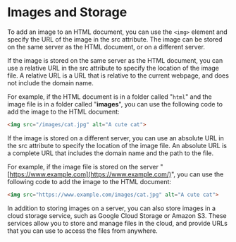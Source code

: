 # Images and Storage

To add an image to an HTML document, you can use the `<img>` element and specify the URL of the image in the src attribute. The image can be stored on the same server as the HTML document, or on a different server.

If the image is stored on the same server as the HTML document, you can use a relative URL in the src attribute to specify the location of the image file. A relative URL is a URL that is relative to the current webpage, and does not include the domain name.

For example, if the HTML document is in a folder called "`html`" and the image file is in a folder called "**images**", you can use the following code to add the image to the HTML document:

```html
<img src="/images/cat.jpg" alt="A cute cat"> 
```

If the image is stored on a different server, you can use an absolute URL in the src attribute to specify the location of the image file. An absolute URL is a complete URL that includes the domain name and the path to the file.

For example, if the image file is stored on the server "[https://www.example.com](https://www.example.com/)", you can use the following code to add the image to the HTML document:

```html
<img src="https://www.example.com/images/cat.jpg" alt="A cute cat">
```

In addition to storing images on a server, you can also store images in a cloud storage service, such as Google Cloud Storage or Amazon S3. These services allow you to store and manage files in the cloud, and provide URLs that you can use to access the files from anywhere.
